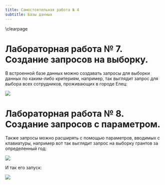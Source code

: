 ```yaml
---
title: Самостоятельная работа № 4
subtitle: Базы данных
---
```

\clearpage

# Лабораторная работа № 7. Создание запросов на выборку.

В встроенной базе данных можно создавать запросы для выборки данных по каким-либо критериям, например, так выглядит запрос для выбора всех сотрудников, проживающих в городе Елец:

![](1.png)

# Лабораторная работа № 8. Создание запросов с параметром.

Также запросы можно расширять с помощью параметров, вводимых с клавиатуры, например вот так выглядит запрос на выборку грантов за определенный год:

![](2.png)

И так его запуск:

![](3.png)
